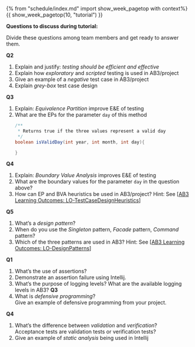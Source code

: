 {% from "schedule/index.md" import show_week_pagetop with context%}
{{ show_week_pagetop(10, "tutorial") }}

**Questions to discuss during tutorial:**

Divide these questions among team members and get ready to answer them.

**Q2**
1. Explain and justify: _testing should be efficient and effective_
1. Explain how _exploratory_ and _scripted_ testing is used in AB3/project
1. Give an example of a _negative_ test case in AB3/project
1. Explain _grey-box_ test case design

**Q3**
1. Explain: _Equivalence Partition_ improve E&E of testing
1. What are the EPs for the parameter `day` of this method
   ```java
   /**
    * Returns true if the three values represent a valid day
    */
   boolean isValidDay(int year, int month, int day){
   
   } 
   ```

**Q4**
1. Explain: _Boundary Value Analysis_ improves E&E of testing
1. What are the boundary values for the parameter `day` in the question above?
1. How can EP and BVA heuristics be used in AB3/project? Hint: See [[AB3 Learning Outcomes: LO-TestCaseDesignHeuristics]({{module_org}}/addressbook-level3/blob/master/docs/LearningOutcomes.adoc#apply-test-case-design-heuristics-code-lo-testcasedesignheuristics-code)]

**Q5**
1. What’s a _design pattern_?
1. When do you use the _Singleton_ pattern, _Facade_ pattern, _Command_ pattern?
1. Which of the three patterns are used in AB3? Hint: See [[AB3 Learning Outcomes: LO-DesignPatterns]({{module_org}}/addressbook-level3/blob/master/docs/LearningOutcomes.adoc#apply-design-patterns-code-lo-designpatterns-code)]


**Q1**
1. What’s the use of assertions?
1. Demonstrate an assertion failure using Intellij.
1. What’s the purpose of logging levels? What are the available logging levels in AB3?
**Q3**
1. What is _defensive programming_?<br>
   Give an example of defensive programming from your project.

**Q4**
1. What’s the difference between _validation_ and _verification_?<br>
   Acceptance tests are validation tests or verification tests?
1. Give an example of _static analysis_ being used in Intellij